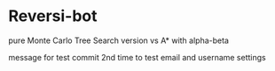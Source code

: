 # Reversi-bot
pure Monte Carlo Tree Search version vs A* with alpha-beta


message for test commit
2nd time to test email and username settings

